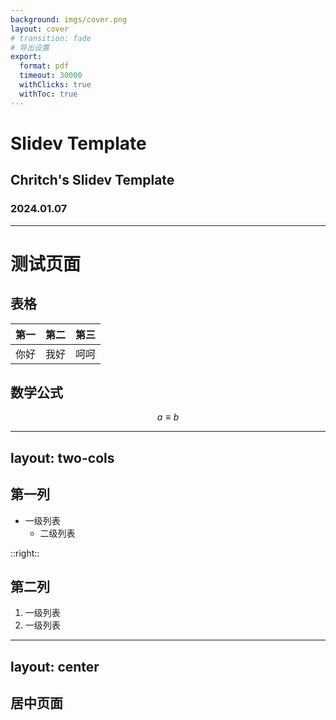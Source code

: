 ```yaml
---
background: imgs/cover.png
layout: cover
# transition: fade
# 导出设置
export:
  format: pdf
  timeout: 30000
  withClicks: true
  withToc: true
---
```


<!-- Heading -->
# Slidev Template

<!-- SubHeading -->
## Chritch's Slidev Template

<!-- Date -->
### 2024.01.07

---

# 测试页面

## 表格

|第一|第二|第三|
|---|---|---|
|你好|我好|呵呵|

## 数学公式

$$
a \equiv b
$$

---
layout: two-cols
---

## 第一列

- 一级列表
  - 二级列表

::right::

## 第二列

1. 一级列表
2. 一级列表

---
layout: center
---

## 居中页面
